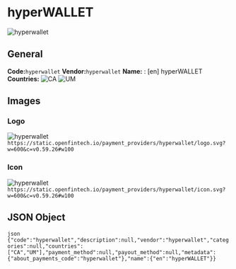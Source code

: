 # hyperWALLET 
![hyperwallet](https://static.openfintech.io/payment_providers/hyperwallet/logo.svg?w=600&c=v0.59.26#w100) 
## General 
**Code:**`hyperwallet` 
**Vendor:**`hyperwallet` 
**Name:** 
:	[en] hyperWALLET 
**Countries:** 
![CA](https://cdnjs.cloudflare.com/ajax/libs/flag-icon-css/3.3.0/flags/4x3/CA.svg#w24) 
![UM](https://cdnjs.cloudflare.com/ajax/libs/flag-icon-css/3.3.0/flags/4x3/UM.svg#w24) 
 
## Images 
### Logo 
![hyperwallet](https://static.openfintech.io/payment_providers/hyperwallet/logo.svg?w=600&c=v0.59.26#w100) 
``` https://static.openfintech.io/payment_providers/hyperwallet/logo.svg?w=600&c=v0.59.26#w100 ``` 
### Icon 
![hyperwallet](https://static.openfintech.io/payment_providers/hyperwallet/icon.svg?w=600&c=v0.59.26#w100) 
``` https://static.openfintech.io/payment_providers/hyperwallet/icon.svg?w=600&c=v0.59.26#w100 ``` 
## JSON Object 
```json {"code":"hyperwallet","description":null,"vendor":"hyperwallet","categories":null,"countries":["CA","UM"],"payment_method":null,"payout_method":null,"metadata":{"about_payments_code":"hyperwallet"},"name":{"en":"hyperWALLET"}} ``` 
